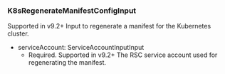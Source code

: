 ### K8sRegenerateManifestConfigInput
Supported in v9.2+
  Input to regenerate a manifest for the Kubernetes cluster.

- serviceAccount: ServiceAccountInputInput
  - Required. Supported in v9.2+
      The RSC service account used for regenerating the manifest.
